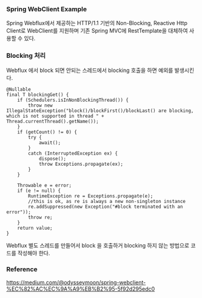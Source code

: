### Spring WebClient Example
Spring Webflux에서 제공하는 HTTP/1.1 기반의 Non-Blocking, Reactive Http Client로 WebClient를 지원하며 기존 Spring MVC에 RestTemplate을 대체하여 사용할 수 있다.

### Blocking 처리
Webflux 에서 block 되면 안되는 스레드에서 blocking 호출을 하면 예외를 발생시킨다.

```
@Nullable
final T blockingGet() {  
    if (Schedulers.isInNonBlockingThread()) {
        throw new IllegalStateException("block()/blockFirst()/blockLast() are blocking, which is not supported in thread " + Thread.currentThread().getName());
    }
    if (getCount() != 0) {
        try {
            await();
        }
        catch (InterruptedException ex) {
            dispose();
            throw Exceptions.propagate(ex);
        }
    }

    Throwable e = error;
    if (e != null) {
        RuntimeException re = Exceptions.propagate(e);
        //this is ok, as re is always a new non-singleton instance
        re.addSuppressed(new Exception("#block terminated with an error"));
        throw re;
    }
    return value;
}
```
Webflux 별도 스레드를 만들어서 block 을 호출하거 blocking 하지 않는 방법으로 코드를 작성해야 한다.

### Reference
https://medium.com/@odysseymoon/spring-webclient-%EC%82%AC%EC%9A%A9%EB%B2%95-5f92d295edc0